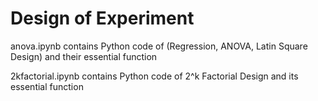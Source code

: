 # Design of Experiment
 anova.ipynb contains Python code of (Regression, ANOVA, Latin Square Design) and their essential function
 
2kfactorial.ipynb contains Python code of 2^k Factorial Design and its essential function
